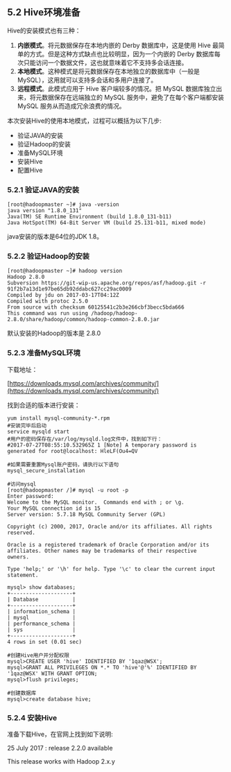 ## 5.2 Hive环境准备

Hive的安装模式也有三种：

1. **内嵌模式**。将元数据保存在本地内嵌的 Derby 数据库中，这是使用 Hive 最简单的方式。但是这种方式缺点也比较明显，因为一个内嵌的 Derby 数据库每次只能访问一个数据文件，这也就意味着它不支持多会话连接。
2. **本地模式**。这种模式是将元数据保存在本地独立的数据库中（一般是 MySQL），这用就可以支持多会话和多用户连接了。
3. **远程模式**。此模式应用于 Hive 客户端较多的情况。把 MySQL 数据库独立出来，将元数据保存在远端独立的 MySQL 服务中，避免了在每个客户端都安装 MySQL 服务从而造成冗余浪费的情况。

本次安装Hive的使用本地模式，过程可以概括为以下几步:

* 验证JAVA的安装
* 验证Hadoop的安装
* 准备MySQL环境
* 安装Hive
* 配置Hive

### 5.2.1 验证JAVA的安装

```
[root@hadoopmaster ~]# java -version
java version "1.8.0_131"
Java(TM) SE Runtime Environment (build 1.8.0_131-b11)
Java HotSpot(TM) 64-Bit Server VM (build 25.131-b11, mixed mode)
```

java安装的版本是64位的JDK 1.8。

### 5.2.2 验证Hadoop的安装

```
[root@hadoopmaster ~]# hadoop version
Hadoop 2.8.0
Subversion https://git-wip-us.apache.org/repos/asf/hadoop.git -r 91f2b7a13d1e97be65db92ddabc627cc29ac0009
Compiled by jdu on 2017-03-17T04:12Z
Compiled with protoc 2.5.0
From source with checksum 60125541c2b3e266cbf3becc5bda666
This command was run using /hadoop/hadoop-2.8.0/share/hadoop/common/hadoop-common-2.8.0.jar
```

默认安装的Hadoop的版本是 2.8.0

### 5.2.3 准备MySQL环境

下载地址：

[https://downloads.mysql.com/archives/community/](https://downloads.mysql.com/archives/community/)

找到合适的版本进行安装：

```
yum install mysql-community-*.rpm
#安装完毕后启动
service mysqld start
#用户的密码保存在/var/log/mysqld.log文件中，找到如下行：
#2017-07-27T08:55:10.532965Z 1 [Note] A temporary password is generated for root@localhost: HleLF(Ou4=QV

#如果需要重置Mysql账户密码，请执行以下语句
mysql_secure_installation

#访问mysql
[root@hadoopmaster /]# mysql -u root -p
Enter password: 
Welcome to the MySQL monitor.  Commands end with ; or \g.
Your MySQL connection id is 15
Server version: 5.7.18 MySQL Community Server (GPL)

Copyright (c) 2000, 2017, Oracle and/or its affiliates. All rights reserved.

Oracle is a registered trademark of Oracle Corporation and/or its
affiliates. Other names may be trademarks of their respective
owners.

Type 'help;' or '\h' for help. Type '\c' to clear the current input statement.

mysql> show databases;
+--------------------+
| Database           |
+--------------------+
| information_schema |
| mysql              |
| performance_schema |
| sys                |
+--------------------+
4 rows in set (0.01 sec)

#创建Hive用户并分配权限
mysql>CREATE USER 'hive' IDENTIFIED BY '1qaz@WSX';
mysql>GRANT ALL PRIVILEGES ON *.* TO 'hive'@'%' IDENTIFIED BY '1qaz@WSX' WITH GRANT OPTION;
mysql>flush privileges;

#创建数据库
mysql>create database hive;
```

### 5.2.4 安装Hive

准备下载Hive，在官网上找到如下说明:

25 July 2017 : release 2.2.0 available

This release works with Hadoop 2.x.y

